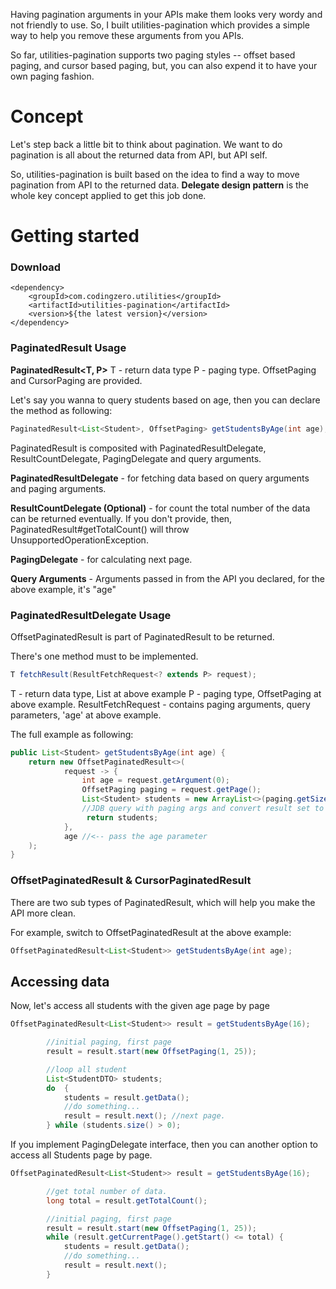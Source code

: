 Having pagination arguments in your APIs make them looks very wordy and not friendly to use. So, I built utilities-pagination which provides a simple way to help you remove these arguments from you APIs.

So far, utilities-pagination supports two paging styles -- offset based paging, and cursor based paging, but, you can also expend it to have your own paging fashion.

# Concept
Let's step back a little bit to think about pagination. We want to do pagination is all about the returned data from API, but API self.

So, utilities-pagination is built based on the idea to find a way to move pagination from API to the returned data. **Delegate design pattern** is the whole key concept applied to get this job done.

# Getting started

### Download
```
<dependency>
    <groupId>com.codingzero.utilities</groupId>
    <artifactId>utilities-pagination</artifactId>
    <version>${the latest version}</version>
</dependency>
```

### PaginatedResult Usage
**PaginatedResult\<T, P\>**
T - return data type
P - paging type. OffsetPaging and CursorPaging are provided.

Let's say you wanna to query students based on age, then you can declare the method as following:

```java
PaginatedResult<List<Student>, OffsetPaging> getStudentsByAge(int age);
```

PaginatedResult is composited with PaginatedResultDelegate, ResultCountDelegate, PagingDelegate and query arguments.

**PaginatedResultDelegate** - for fetching data based on query arguments and paging arguments.

**ResultCountDelegate (Optional)** - for count the total number of the data can be returned eventually. If you don't provide, then, PaginatedResult#getTotalCount() will throw UnsupportedOperationException.

**PagingDelegate** - for calculating next page.

**Query Arguments** - Arguments passed in from the API you declared, for the above example, it's "age"

### PaginatedResultDelegate Usage
OffsetPaginatedResult is part of PaginatedResult to be returned.

There's one method must to be implemented.

```java
T fetchResult(ResultFetchRequest<? extends P> request);
```

T - return data type, List<Student> at above example
P - paging type, OffsetPaging at above example.
ResultFetchRequest - contains paging arguments, query parameters, 'age' at above example.

The full example as following:
```java
public List<Student> getStudentsByAge(int age) {
    return new OffsetPaginatedResult<>(
            request -> {
                int age = request.getArgument(0);
                OffsetPaging paging = request.getPage();
                List<Student> students = new ArrayList<>(paging.getSize());
                //JDB query with paging args and convert result set to Student list
                 return students;
            },
            age //<-- pass the age parameter
    );
}
```

### OffsetPaginatedResult & CursorPaginatedResult
There are two sub types of PaginatedResult, which will help you make the API more clean.

For example, switch to OffsetPaginatedResult at the above example:
```java
OffsetPaginatedResult<List<Student>> getStudentsByAge(int age);
```

## Accessing data
Now, let's access all students with the given age page by page
```java
OffsetPaginatedResult<List<Student>> result = getStudentsByAge(16);

        //initial paging, first page
        result = result.start(new OffsetPaging(1, 25));

        //loop all student
        List<StudentDTO> students;
        do  {
            students = result.getData();
            //do something...
            result = result.next(); //next page.
        } while (students.size() > 0);
```

If you implement PagingDelegate interface, then you can another option to access all Students page by page.
```java
OffsetPaginatedResult<List<Student>> result = getStudentsByAge(16);

        //get total number of data.
        long total = result.getTotalCount();

        //initial paging, first page
        result = result.start(new OffsetPaging(1, 25));
        while (result.getCurrentPage().getStart() <= total) {
            students = result.getData();
            //do something...
            result = result.next();
        }
```

